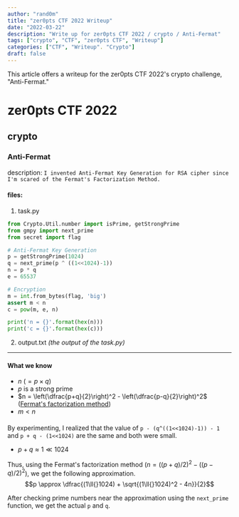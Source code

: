 ```yaml
---
author: "rand0m"
title: "zer0pts CTF 2022 Writeup"
date: "2022-03-22"
description: "Write up for zer0pts CTF 2022 / crypto / Anti-Fermat"
tags: ["crypto", "CTF", "zer0pts CTF", "Writeup"]
categories: ["CTF", "Writeup". "Crypto"]
draft: false
---
```


This article offers a writeup for the zer0pts CTF 2022's crypto challenge, "Anti-Fermat."

<!--more-->

# zer0pts CTF 2022

## crypto
### Anti-Fermat
description: `I invented Anti-Fermat Key Generation for RSA cipher since I'm scared of the Fermat's Factorization Method.`

#### files: 
1. task.py
```python
from Crypto.Util.number import isPrime, getStrongPrime
from gmpy import next_prime
from secret import flag

# Anti-Fermat Key Generation
p = getStrongPrime(1024)
q = next_prime(p ^ ((1<<1024)-1))
n = p * q
e = 65537

# Encryption
m = int.from_bytes(flag, 'big')
assert m < n
c = pow(m, e, n)

print('n = {}'.format(hex(n)))
print('c = {}'.format(hex(c)))
```

2. output.txt
_(the output of the task.py)_

---

#### What we know
- $n$ ($=p\times{}q$)
- $p$ is a strong prime
- $n = \left(\dfrac{p+q}{2}\right)^2 - \left(\dfrac{p-q}{2}\right)^2$ ([Fermat's factorization method](https://en.wikipedia.org/wiki/Fermat's_factorization_method))
- $m < n$

#### 
By experimenting, I realized that the value of `p - (q^((1<<1024)-1)) - 1`
and `p + q - (1<<1024)` are the same and both were small. 
- $p+q \approx 1\ll{}1024$

Thus, using the Fermat's factorization method ($n = \left((p+q)/2\right)^2 - \left((p-q)/2\right)^2$), we get the following approximation.
$$p \approx \dfrac{(1\ll{}1024) + \sqrt{(1\ll{}1024)^2 - 4n}}{2}$$

After checking prime numbers near the approximation using the `next_prime` function, we get the actual `p` and `q`.

